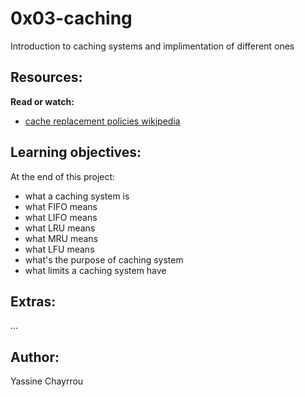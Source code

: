 # 0x03-caching

Introduction to caching systems and implimentation of different ones

## Resources:

**Read or watch:**

- <a href="https://en.wikipedia.org/wiki/Cache_replacement_policies" target="_blank">cache replacement policies wikipedia</a>

## Learning objectives:

At the end of this project:

- what a caching system is 
- what FIFO means
- what LIFO means
- what LRU means
- what MRU means
- what LFU means
- what's the purpose of caching system
- what limits a caching system have

## Extras:
...

## Author:

Yassine Chayrrou
